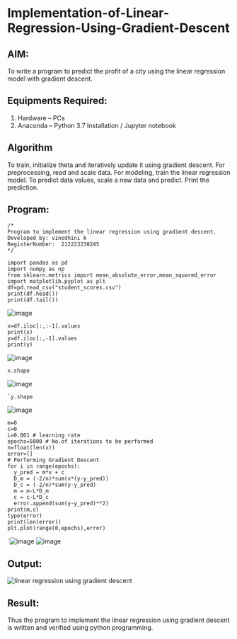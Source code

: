 # Implementation-of-Linear-Regression-Using-Gradient-Descent

## AIM:
To write a program to predict the profit of a city using the linear regression model with gradient descent.

## Equipments Required:
1. Hardware – PCs
2. Anaconda – Python 3.7 Installation / Jupyter notebook

## Algorithm
To train, initialize theta and iteratively update it using gradient descent.
For preprocessing, read and scale data.
For modeling, train the linear regression model.
To predict data values, scale a new data and predict.
Print the prediction.

## Program:
```
/*
Program to implement the linear regression using gradient descent.
Developed by: vinodhini k
RegisterNumber:  212223230245
*/
```
````
import pandas as pd
import numpy as np
from sklearn.metrics import mean_absolute_error,mean_squared_error
import matplotlib.pyplot as plt
df=pd.read_csv("student_scores.csv")
print(df.head())
print(df.tail())
`````
![image](https://github.com/user-attachments/assets/a04ea2db-1604-4d93-9386-7b1bf3714877)
`````
x=df.iloc[:,:-1].values
print(x)
y=df.iloc[:,-1].values
print(y)
``````
![image](https://github.com/user-attachments/assets/22ca3667-703f-4f43-9e5f-6f79b599b561)

````
x.shape
`````

![image](https://github.com/user-attachments/assets/e87a3106-ee1a-46f9-82e5-6aaad6992542)
````
`y.shape
``````
![image](https://github.com/user-attachments/assets/2a7c8327-f405-462a-9387-a9b2cc59f8ba)

```````
m=0
c=0
L=0.001 # learning rate
epochs=5000 # No.of iterations to be performed
n=float(len(x))
error=[]
# Performing Gradient Descent
for i in range(epochs):
  y_pred = m*x + c
  D_m = (-2/n)*sum(x*(y-y_pred))
  D_c = (-2/n)*sum(y-y_pred)
  m = m-L*D_m
  c = c-L*D_c
  error.append(sum(y-y_pred)**2)
print(m,c)
type(error)
print(len(error))
plt.plot(range(0,epochs),error)
``````````
`![image](https://github.com/user-attachments/assets/02e33472-9eb4-4d37-9fde-db473fbc77de)
![image](https://github.com/user-attachments/assets/1b5352b6-a4f0-4039-843e-bf029bdad278)

## Output:
![linear regression using gradient descent](sam.png)


## Result:
Thus the program to implement the linear regression using gradient descent is written and verified using python programming.
